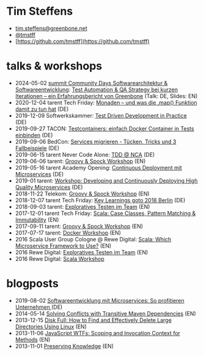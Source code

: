 # Tim Steffens

* [tim.steffens@greenbone.net](mailto:tim.steffens@greenbone.net)
* [@tmstff](https://twitter.com/tmstff)
* [https://github.com/tmstff](https://github.com/tmstff)


# talks & workshops

* 2024-05-02 [summit Community Days Softwarearchitektur & Softwareentwicklung](https://summit-community.de/veranstaltung/softwarearchitektur-softwareentwicklung/): [Test Automation & QA Strategy bei kurzen Iterationen – ein Erfahrungsbericht von Greenbone](slides/testing@greenbone.pdf) (Talk: DE, Slides: EN)
* 2020-12-04 tarent Tech Friday: [Monaden – und was die .map() Funktion damit zu tun hat](2020-12_monads/README.md) (DE)
* 2019-12-09 Softwerkskammer: [Test Driven Development in Practice](https://github.com/tarent/tdd-softwerkskammer) (DE)
* 2019-09-27 TACON: [Testcontainers: einfach Docker Container in Tests einbinden](https://tmstff.github.io/2019-09-testcontainers-workshop-TaCon/) (DE)
* 2019-09-06 BedCon: [Services migrieren - Tücken, Tricks und 3 Fallbeispiele](2019-09-BedCon-Services_migrieren) (DE)
* 2019-06-15 tarent Never Code Alone: [TDD @ NCA](https://tmstff.github.io/tdd-nca) (DE)
* 2019-06-06 tarent: [Groovy & Spock Workshop](https://github.com/tmstff/groovy-workshop) (EN)
* 2019-05-16 tarent Academy Opening: [Continuous Deployment mit Microservices](slides/CD_Microservices_tarent_2019-05-16.pdf) (DE)
* 2019-01 tarent: [Workshop: Developing and Continuously Deploying High Quality Microservices](https://gitlab.com/tarent/high-quality-ci-microservices-tarent-2019-01) (DE)
* 2018-11-22 Telekom: [Groovy & Spock Workshop](https://github.com/tmstff/groovy-workshop) (EN)
* 2018-12-07 tarent Tech Friday: [Key Learnings goto 2018 Berlin](https://github.com/tmstff/2018-goto-key-learnings) (DE)
* 2018-09-03 tarent: [Exploratives Testen im Team](slides/et.pdf) (EN)
* 2017-12-01 tarent Tech Friday: [Scala: Case Classes, Pattern Matching & Immutability](https://github.com/tmstff/scala-talk-tarent-2017) (EN)
* 2017-09-11 tarent: [Groovy & Spock Workshop](https://github.com/tmstff/groovy-workshop) (EN)
* 2017-07-17 tarent: [Docker Workshop](https://github.com/tmstff/docker-workshop) (EN)
* 2016 Scala User Group Cologne @ Rewe Digital: [Scala: Which Microservice Framework to Use?](https://github.com/tmstff/scala-user-group-talk-rewe-2016) (EN)
* 2016 Rewe Digital: [Exploratives Testen im Team](slides/et.pdf) (EN)
* 2016 Rewe Digital: [Scala Workshop](https://github.com/tmstff/scala-workshop-tim)


# blogposts

* 2019-08-02 [Softwareentwicklung mit Microservices: So profitieren Unternehmen ](https://www.tarent.de/posts/softwareentwicklung-mit-microservices-so-profitieren-unternehmen/) (DE)
* 2014-05-14 [Solving Conflicts with Transitive Maven Dependencies](http://timsteffens.blogspot.com/2014/05/solving-conflicts-with-transitive-maven.html) (EN)
* 2013-12-15 [Disk Full: How to Find and Effectively Delete Large Directories Using Linux](http://timsteffens.blogspot.com/2013/12/disk-full-how-to-find-and-effectively.html) (EN)
* 2013-11-06 [JavaScript WTFs: Scoping and Invocation Context for Methods](http://timsteffens.blogspot.com/2013/11/javascript-wtfs-scoping-and-invocation.html) (EN)
* 2013-11-01 [Preserving Knowledge](http://timsteffens.blogspot.com/2013/11/preserving-knowledge.html) (EN)
